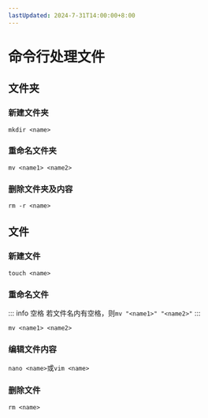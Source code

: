 ```yaml
---
lastUpdated: 2024-7-31T14:00:00+8:00
---
```


# 命令行处理文件

## 文件夹

### 新建文件夹

```mkdir <name>```

### 重命名文件夹

```mv <name1> <name2>```

### 删除文件夹及内容

```rm -r <name>```

## 文件

### 新建文件

```touch <name>```

### 重命名文件

::: info 空格
若文件名内有空格，则```mv "<name1>" "<name2>"```
:::

```mv <name1> <name2>```

### 编辑文件内容

```nano <name>```或```vim <name>```

### 删除文件

```rm <name>```